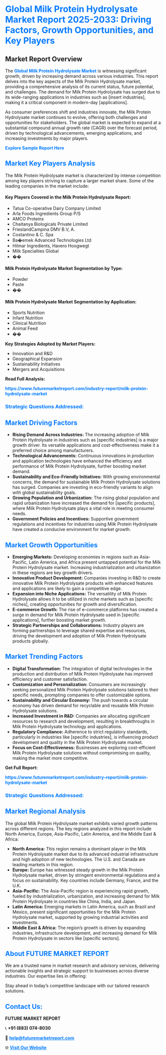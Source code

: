 <h1 style="color: #007BFF;">Global Milk Protein Hydrolysate Market Report 2025-2033: Driving Factors, Growth Opportunities, and Key Players</h1>

<section id="overview">
<h2>Market Report Overview</h2>
<p>The <a href="https://www.futuremarketreport.com/industry-report/milk-protein-hydrolysate-market" style="color: #007BFF; text-decoration: none;"><strong>Global Milk Protein Hydrolysate Market</strong></a> is witnessing significant growth, driven by increasing demand across various industries. This report delves into the key aspects of the Milk Protein Hydrolysate market, providing a comprehensive analysis of its current status, future potential, and challenges. The demand for Milk Protein Hydrolysate has surged due to its wide-ranging applications in industries such as [insert industries], making it a critical component in modern-day [applications].</p>
<p>As consumer preferences shift and industries innovate, the Milk Protein Hydrolysate market continues to evolve, offering both challenges and opportunities for stakeholders. The global market is expected to expand at a substantial compound annual growth rate (CAGR) over the forecast period, driven by technological advancements, emerging applications, and increasing investments by major players.</p>
</section>

<section id="overview">
<p><a href="https://www.futuremarketreport.com/request-sample/reportId=113522" style="color: #007BFF; text-decoration: none;"><strong>Explore Sample Report Here</strong></a></p>
</section>

<section id="key-players">
<h2 style="color: #007BFF;">Market Key Players Analysis</h2>
<p>The Milk Protein Hydrolysate market is characterized by intense competition among key players striving to capture a larger market share. Some of the leading companies in the market include:</p>
<h4>Key Players Covered in the Milk Protein Hydrolysate Report:</h4>
<ul><li>Tatua Co-operative Dairy Company Limited</li><li>Arla Foods Ingredients Group P/S</li><li>AMCO Proteins</li><li>Chaitanya Biologicals Private Limited</li><li>FrieslandCampina DMV B.V, A.</li><li>Costantino &amp; C. Spa</li><li>Ba�emek Advanced Technologies Ltd</li><li>Hilmar Ingredients, Havero Hoogwegt</li><li>Milk Specialties Global</li><li>��</li></ul>
<h4>Milk Protein Hydrolysate Market Segmentation by Type:</h4>
<ul><li>Powder</li><li>Paste</li><li>��</li></ul>

<h4>Milk Protein Hydrolysate Market Segmentation by Application:</h4>
<ul><li>Sports Nutrition</li><li>Infant Nutrition</li><li>Clinical Nutrition</li><li>Animal Feed</li><li>��</li></ul>
<p><strong>Key Strategies Adopted by Market Players:</strong></p>
<ul>
<li>Innovation and R&D</li>
<li>Geographical Expansion</li>
<li>Sustainability Initiatives</li>
<li>Mergers and Acquisitions</li>
</ul>
</section>

<section>
<p><strong>Read Full Analysis: </strong></p><a href="https://www.futuremarketreport.com/industry-report/milk-protein-hydrolysate-market" style="color: #007BFF; text-decoration: none;"><strong>https://www.futuremarketreport.com/industry-report/milk-protein-hydrolysate-market</strong></a>
<h3 style="color: #007BFF;">Strategic Questions Addressed:</h3>
</section>

<section id="driving-factors">
<h2 style="color: #007BFF;">Market Driving Factors</h2>
<ul>
<li><strong>Rising Demand Across Industries:</strong> The increasing adoption of Milk Protein Hydrolysate in industries such as [specific industries] is a major growth driver. Its versatile applications and cost-effectiveness make it a preferred choice among manufacturers.</li>
<li><strong>Technological Advancements:</strong> Continuous innovations in production and application technologies have enhanced the efficiency and performance of Milk Protein Hydrolysate, further boosting market demand.</li>
<li><strong>Sustainability and Eco-Friendly Initiatives:</strong> With growing environmental concerns, the demand for sustainable Milk Protein Hydrolysate solutions has surged. Companies are investing in eco-friendly variants to align with global sustainability goals.</li>
<li><strong>Growing Population and Urbanization:</strong> The rising global population and rapid urbanization have increased the demand for [specific products], where Milk Protein Hydrolysate plays a vital role in meeting consumer needs.</li>
<li><strong>Government Policies and Incentives:</strong> Supportive government regulations and incentives for industries using Milk Protein Hydrolysate have created a conducive environment for market growth.</li>
</ul>
</section>

<section id="growth-opportunities">
<h2 style="color: #007BFF;">Market Growth Opportunities</h2>
<ul>
<li><strong>Emerging Markets:</strong> Developing economies in regions such as Asia-Pacific, Latin America, and Africa present untapped potential for the Milk Protein Hydrolysate market. Increasing industrialization and urbanization in these regions are key growth drivers.</li>
<li><strong>Innovative Product Development:</strong> Companies investing in R&D to create innovative Milk Protein Hydrolysate products with enhanced features and applications are likely to gain a competitive edge.</li>
<li><strong>Expansion into Niche Applications:</strong> The versatility of Milk Protein Hydrolysate allows it to be utilized in niche markets such as [specific niches], creating opportunities for growth and diversification.</li>
<li><strong>E-commerce Growth:</strong> The rise of e-commerce platforms has created a surge in demand for Milk Protein Hydrolysate used in [specific applications], further boosting market growth.</li>
<li><strong>Strategic Partnerships and Collaborations:</strong> Industry players are forming partnerships to leverage shared expertise and resources, driving the development and adoption of Milk Protein Hydrolysate products globally.</li>
</ul>
</section>

<section id="trending-factors">
<h2 style="color: #007BFF;">Market Trending Factors</h2>
<ul>
<li><strong>Digital Transformation:</strong> The integration of digital technologies in the production and distribution of Milk Protein Hydrolysate has improved efficiency and customer satisfaction.</li>
<li><strong>Customization and Personalization:</strong> Consumers are increasingly seeking personalized Milk Protein Hydrolysate solutions tailored to their specific needs, prompting companies to offer customizable options.</li>
<li><strong>Sustainability and Circular Economy:</strong> The push towards a circular economy has driven demand for recyclable and reusable Milk Protein Hydrolysate solutions.</li>
<li><strong>Increased Investment in R&D:</strong> Companies are allocating significant resources to research and development, resulting in breakthroughs in Milk Protein Hydrolysate technology and applications.</li>
<li><strong>Regulatory Compliance:</strong> Adherence to strict regulatory standards, particularly in industries like [specific industries], is influencing product development and quality in the Milk Protein Hydrolysate market.</li>
<li><strong>Focus on Cost-Effectiveness:</strong> Businesses are exploring cost-efficient Milk Protein Hydrolysate solutions without compromising on quality, making the market more competitive.</li>
</ul>
</section>

<section>
<p><strong>Get Full Report: </strong></p><a href="https://www.futuremarketreport.com/industry-report/milk-protein-hydrolysate-market" style="color: #007BFF; text-decoration: none;"><strong>https://www.futuremarketreport.com/industry-report/milk-protein-hydrolysate-market</strong></a>
<h3 style="color: #007BFF;">Strategic Questions Addressed:</h3>
</section>


<section id="regional-analysis">
<h2 style="color: #007BFF;">Market Regional Analysis</h2>
<p>The global Milk Protein Hydrolysate market exhibits varied growth patterns across different regions. The key regions analyzed in this report include North America, Europe, Asia-Pacific, Latin America, and the Middle East & Africa:</p>
<ul>
<li><strong>North America:</strong> This region remains a dominant player in the Milk Protein Hydrolysate market due to its advanced industrial infrastructure and high adoption of new technologies. The U.S. and Canada are leading markets in this region.</li>
<li><strong>Europe:</strong> Europe has witnessed steady growth in the Milk Protein Hydrolysate market, driven by stringent environmental regulations and a focus on sustainability. Key countries include Germany, France, and the U.K.</li>
<li><strong>Asia-Pacific:</strong> The Asia-Pacific region is experiencing rapid growth, fueled by industrialization, urbanization, and increasing demand for Milk Protein Hydrolysate in countries like China, India, and Japan.</li>
<li><strong>Latin America:</strong> Emerging markets in Latin America, such as Brazil and Mexico, present significant opportunities for the Milk Protein Hydrolysate market, supported by growing industrial activities and investments.</li>
<li><strong>Middle East & Africa:</strong> The region’s growth is driven by expanding industries, infrastructure development, and increasing demand for Milk Protein Hydrolysate in sectors like [specific sectors].</li>
</ul>
</section>

<footer>
<h2 style="color: #007BFF;">About FUTURE MARKET REPORT</h2>
<p>We are a trusted name in market research and advisory services, delivering actionable insights and strategic support to businesses across diverse industries. Our expertise lies in offering:</p>

<p>Stay ahead in today’s competitive landscape with our tailored research solutions.</p>

<h2 style="color: #007BFF;">Contact Us:</h2>
<p><strong>FUTURE MARKET REPORT</strong></p>
<p>📞 <strong>+91 (883) 074-8030</strong></p>
<p>📧 <strong><a href="mailto:help@futuremarketreport.com" style="color: #007BFF;">help@futuremarketreport.com</a></strong></p>
<p>🌐 <strong><a href="https://www.futuremarketreport.com/" style="color: #007BFF;">Visit Our Website</a></strong></p>
</footer>